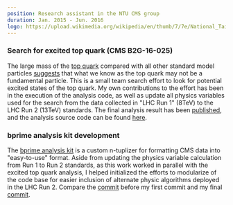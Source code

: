 ```yaml
---
position: Research assistant in the NTU CMS group
duration: Jan. 2015 - Jun. 2016
logo: https://upload.wikimedia.org/wikipedia/en/thumb/7/7e/National_Taiwan_University_seal.svg/150px-National_Taiwan_University_seal.svg.png
---
```


### Search for excited top quark (CMS B2G-16-025)

The large mass of the [top quark][topquark] compared with all other standard
model particles [suggests][excitedtop] that what we know as the top quark may
not be a fundamental particle. This is a small team search effort to look for
potential excited states of the top quark. My own contributions to the effort
has been in the execution of the analysis code, as well as update all physics
variables used for the search from the data collected in "LHC Run 1" (8TeV) to
the LHC Run 2 (13TeV) standards. The final analysis result has been
[published][pub], and the analysis source code can be found [here][tstargit].

[topquark]: https://pdg.lbl.gov/2019/reviews/rpp2019-rev-top-quark.pdf
[excitedtop]: https://journals.aps.org/prd/abstract/10.1103/PhysRevD.42.815
[pub]: https://arxiv.org/abs/1711.10949
[tstargit]: https://github.com/NTUHEP-Tstar/TstarAnalysis

### bprime analysis kit development

The [bprime analysis kit][bprimekit] is a custom n-tuplizer for formatting CMS
data into "easy-to-use" format. Aside from updating the physics variable
calculation from Run 1 to Run 2 standards, as this work worked in parallel with
the excited top quark analysis, I helped initialized the efforts to modularize
of the code base for easier inclusion of alternate physic algorithms deployed
in the LHC Run 2. Compare the [commit][bpkstart] before my first commit and my final
[commit][bpkend].

[bprimekit]: https://github.com/ntuhep/bprimeKit/
[bpkstart]: https://github.com/ntuhep/bprimeKit/tree/32cb5a4acc50fffdf686e2ee3c3e6883f622243d
[bpkend]: https://github.com/ntuhep/bprimeKit/tree/73911d1f77ffdee4eebbb1b33ba24304865ae6a8
